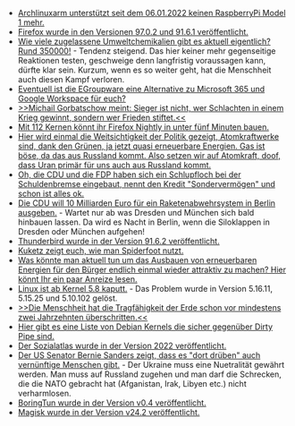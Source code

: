 * [Archlinuxarm unterstützt seit dem 06.01.2022 keinen RaspberryPi Model 1 mehr.](https://archlinuxarm.org/forum/viewtopic.php?f=7&t=15783&hilit=build+os)
* [Firefox wurde in den Versionen 97.0.2 und 91.6.1 veröffentlicht.](https://www.bleepingcomputer.com/news/security/mozilla-firefox-9702-fixes-two-actively-exploited-zero-day-bugs/)
* [Wie viele zugelassene Umweltchemikalien gibt es aktuell eigentlich? Rund 350000!](https://www.sonnenseite.com/de/umwelt/zahl-der-umweltchemikalien-wird-unbeherrschbar/) - Tendenz steigend. Das hier keiner mehr gegenseitige Reaktionen testen, geschweige denn langfristig voraussagen kann, dürfte klar sein. Kurzum, wenn es so weiter geht, hat die Menschheit auch diesen Kampf verloren.
* [Eventuell ist die EGroupware eine Alternative zu Microsoft 365 und Google Workspace für euch?](https://opensource.com/article/22/3/open-source-egroupware)
* [>>Michail Gorbatschow meint: Sieger ist nicht, wer Schlachten in einem Krieg gewinnt, sondern wer Frieden stiftet.<<](https://www.sonnenseite.com/de/franz-alt/kommentare-interviews/michail-gorbatschow-nie-wieder-krieg/)
* [Mit 112 Kernen könnt ihr Firefox Nightly in unter fünf Minuten bauen.](https://utcc.utoronto.ca/~cks/space/blog/linux/BigServerFastFirefoxBuild)
* [Hier wird einmal die Weitsichtigkeit der Politik gezeigt, Atomkraftwerke sind, dank den Grünen, ja jetzt quasi erneuerbare Energien. Gas ist böse, da das aus Russland kommt. Also setzen wir auf Atomkraft, doof, dass Uran primär für uns auch aus Russland kommt.](https://blog.fefe.de/?ts=9cdbb19e)
* [Oh, die CDU und die FDP haben sich ein Schlupfloch bei der Schuldenbremse eingebaut, nennt den Kredit "Sondervermögen" und schon ist alles ok.](https://blog.fefe.de/?ts=9cdbaa9d)
* [Die CDU will 10 Milliarden Euro für ein Raketenabwehrsystem in Berlin ausgeben.](https://blog.fefe.de/?ts=9cdbf754) - Wartet nur ab was Dresden und München sich bald hinbauen lassen. Da wird es Nacht in Berlin, wenn die Siloklappen in Dresden oder München aufgehen!
* [Thunderbird wurde in der Version 91.6.2 veröffentlicht.](https://www.borncity.com/blog/2022/03/07/thunderbird-version-91-6-2/)
* [Kuketz zeigt euch, wie man Spiderfoot nutzt.](https://www.kuketz-blog.de/spiderfoot-osint-tool-open-source-intelligence-zur-analyse-und-aufklaerung/)
* [Was könnte man aktuell tun um das Ausbauen von erneuerbaren Energien für den Bürger endlich einmal wieder attraktiv zu machen? Hier könnt Ihr ein paar Anreize lesen.](https://www.sonnenseite.com/de/politik/es-braucht-ein-erneuerbare-energien-notgesetz-een-zur-bekaempfung-der-energiekrise/)
* [Linux ist ab Kernel 5.8 kaputt.](https://www.borncity.com/blog/2022/03/08/dirty-pipe-linux-schwachstelle-ermglicht-root-zugriff/) - Das Problem wurde in Version 5.16.11, 5.15.25 und 5.10.102 gelöst.
* [>>Die Menschheit hat die Tragfähigkeit der Erde schon vor mindestens zwei Jahrzehnten überschritten.<<](https://www.sonnenseite.com/de/zukunft/club-of-rome-es-gibt-sie-die-grenzen-des-wachstums/)
* [Hier gibt es eine Liste von Debian Kernels die sicher gegenüber Dirty Pipe sind.](https://security-tracker.debian.org/tracker/CVE-2022-0847)
* [Der Sozialatlas wurde in der Version 2022 veröffentlicht.](https://www.sonnenseite.com/de/tipps/sozialatlas-zeigt-herausforderungen-fuer-den-sozialen-zusammenhalt/)
* [Der US Senator Bernie Sanders zeigt, dass es "dort drüben" auch vernünftige Menschen gibt.](https://weltnetz.tv/video/2598-us-senator-bernie-sanders-fordert-die-neutralitaet-der-ukraine) - Der Ukraine muss eine Nuetralität gewährt werden. Man muss auf Russland zugehen und man darf die Schrecken, die die NATO gebracht hat (Afganistan, Irak, Libyen etc.) nicht verharmlosen.
* [BoringTun wurde in der Version v0.4 veröffentlicht.](https://www.phoronix.com/scan.php?page=news_item&px=BoringTun-0.4-Released)
* [Magisk wurde in der Version v24.2 veröffentlicht.](https://github.com/topjohnwu/Magisk/releases/tag/v24.2)
